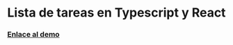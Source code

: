 <h1>Lista de tareas en Typescript y React</h1>
<h3><a href="https://todoapp-tsc-react-tailwind.netlify.app">Enlace al demo</a></h3>
